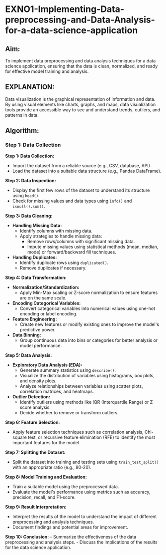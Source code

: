 # EXNO1-Implementing-Data-preprocessing-and-Data-Analysis-for-a-data-science-application

## Aim:
  To implement data preprocessing and data analysis techniques for a data science application, ensuring that the data is clean, normalized, and ready for effective model training and analysis.

## EXPLANATION:

Data visualization is the graphical representation of information and data. By using visual elements like charts, graphs, and maps, data visualization tools provide an accessible way to see and understand trends, outliers, and patterns in data.

## Algorithm:

### Step 1: Data Collection

**Step 1: Data Collection:**
   - Import the dataset from a reliable source (e.g., CSV, database, API).
   - Load the dataset into a suitable data structure (e.g., Pandas DataFrame). 

**Step 2: Data Inspection:**
   - Display the first few rows of the dataset to understand its structure using `head()`.
   - Check for missing values and data types using `info()` and `isnull().sum()`.

**Step 3: Data Cleaning:**
   - **Handling Missing Data:**
     - Identify columns with missing data.
     - Apply strategies to handle missing data:
       - Remove rows/columns with significant missing data.
       - Impute missing values using statistical methods (mean, median, mode) or forward/backward fill techniques.
   - **Handling Duplicates:**
     - Identify duplicate rows using `duplicated()`.
     - Remove duplicates if necessary.

**Step 4: Data Transformation:**
   - **Normalization/Standardization:**
     - Apply Min-Max scaling or Z-score normalization to ensure features are on the same scale.
   - **Encoding Categorical Variables:**
     - Convert categorical variables into numerical values using one-hot encoding or label encoding.
   - **Feature Engineering:**
     - Create new features or modify existing ones to improve the model's predictive power.
   - **Data Binning:**
     - Group continuous data into bins or categories for better analysis or model performance.

**Step 5: Data Analysis:**
   - **Exploratory Data Analysis (EDA):**
     - Generate summary statistics using `describe()`.
     - Visualize the distribution of variables using histograms, box plots, and density plots.
     - Analyze relationships between variables using scatter plots, correlation matrices, and heatmaps.
   - **Outlier Detection:**
     - Identify outliers using methods like IQR (Interquartile Range) or Z-score analysis.
     - Decide whether to remove or transform outliers.

**Step 6: Feature Selection:**
   - Apply feature selection techniques such as correlation analysis, Chi-square test, or recursive feature elimination (RFE) to identify the most important features for the model.

**Step 7: Splitting the Dataset:**
   - Split the dataset into training and testing sets using `train_test_split()` with an appropriate ratio (e.g., 80-20).

**Step 8: Model Training and Evaluation:**
   - Train a suitable model using the preprocessed data.
   - Evaluate the model's performance using metrics such as accuracy, precision, recall, and F1-score.

**Step 9: Result Interpretation:**
   - Interpret the results of the model to understand the impact of different preprocessing and analysis techniques.
   - Document findings and potential areas for improvement.

**Step 10: Conclusion:**
    - Summarize the effectiveness of the data preprocessing and analysis steps.
    - Discuss the implications of the results for the data science application.